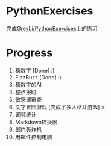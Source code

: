 # PythonExercises
完成[GreyLi/PythonExercises](https://github.com/greyli/PythonExercises)上的练习

# Progress
1. 猜数字 [Done] :)
2. FizzBuzz [Done] :)
3. 猜数字的AI
4. 整点报时
5. 敏感词审查
6. 文字冒险游戏 [变成了多人格斗游戏] :(
7. 词频统计
8. Markdown转换器
9. 邮件轰炸机
10. 用邮件控制电脑
